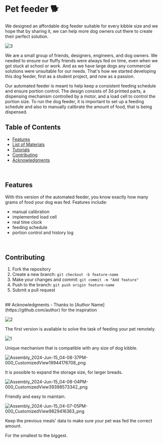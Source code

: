 # Pet feeder 🐕

We designed an affordable dog feeder suitable for every kibble size and we hope that by sharing it, we can help more dog owners out there to create their perfect solution.

![3](https://github.com/Bifanas/Pet-feeder/assets/57753338/c0882ed7-55fd-4158-b290-d2775c657e88)


We are a small group of friends, designers, engineers, and dog owners. We needed to ensure our fluffy friends were always fed on time, even when we got stuck at school or work. And as we have large dogs any commercial solutions were unsuitable for our needs. That's how we started developing this dog feeder, first as a student project, and now as a passion. 

Our automated feeder is meant to help keep a consistent feeding schedule and ensure portion control. The design consists of 3d printed parts, a dispensing mechanism controlled by a motor, and a load cell to control the portion size. To run the dog feeder, it is important to set up a feeding schedule and also to manually calibrate the amount of food, that is being dispensed.

## Table of Contents
- [Features](#features)
- [List of Materials](#list)
- [Tutorials](#tutorials)
- [Contributing](#contributing)
- [Acknowledgments](#acknowledgments)

<br>

## Features
With this version of the automated feeder, you know exactly how many grams of food your dog was fed. 
Features include:
- manual calibration
- implemented load cell
- real time clock
- feeding schedule
- portion control and history log

<br>

## Contributing
1. Fork the repository
2. Create a new branch: `git checkout -b feature-name`
3. Make your changes and commit: `git commit -m "Add feature"`
4. Push to the branch: `git push origin feature-name`
5. Submit a pull request

<br>
## Acknowledgments
- Thanks to [Author Name](https://github.com/author) for the inspiration

![2](https://github.com/Bifanas/Pet-feeder/assets/57753338/94ed1795-82d4-4665-8244-64d29018d064)


The first version is available to solve the task of feeding your pet remotely.

![1](https://github.com/Bifanas/Pet-feeder/assets/57753338/6302287a-5d83-4e26-8b42-930ba3bcacbe)

Unique mechanism that is compatible with any size of dog kibble. 

![Assembly_2024-Jun-15_04-08-37PM-000_CustomizedView19944176708_png](https://github.com/Bifanas/Pet-feeder/assets/57753338/69a9edd7-1725-467f-b688-d20451f5c0d2)

It is possible to expand the storage size, for larger breads.

![Assembly_2024-Jun-15_04-08-04PM-000_CustomizedView39398573342_png](https://github.com/Bifanas/Pet-feeder/assets/57753338/e425f98a-e901-4f9c-96ce-2fa7da13ff64)


Friendly and easy to maintain.

![Assembly_2024-Jun-15_04-07-05PM-000_CustomizedView9829416363_png](https://github.com/Bifanas/Pet-feeder/assets/57753338/375538ea-49f7-4816-845b-4bb2f7c33e39)

Keep the previous meals' data to make sure your pet was fed the correct amount.

For the smallest to the biggest.
